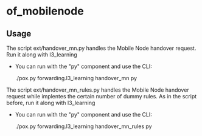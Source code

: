 # of_mobilenode
## Usage
The script ext/handover_mn.py handles the Mobile Node handover request. Run it along with l3_learning

* You can run with the "py" component and use the CLI:

  ./pox.py forwarding.l3_learning handover_mn py


The script ext/handover_mn_rules.py handles the Mobile Node handover request while implentes the certain number of dummy rules. As in the script before, run it along with l3_learning

* You can run with the "py" component and use the CLI:

  ./pox.py forwarding.l3_learning handover_mn_rules py